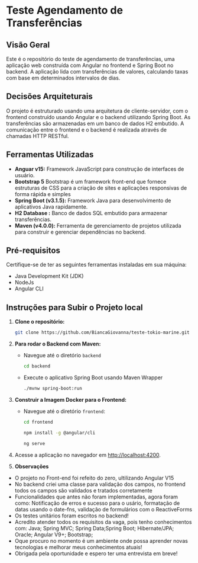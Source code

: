 # Teste Agendamento de Transferências

## Visão Geral

Este é o repositório do teste de agendamento de transferências, uma aplicação web construída com Angular no frontend e Spring Boot no backend. A aplicação lida com transferências de valores, calculando taxas com base em determinados intervalos de dias.

## Decisões Arquiteturais

O projeto é estruturado usando uma arquitetura de cliente-servidor, com o frontend construído usando Angular e o backend utilizando Spring Boot. As transferências são armazenadas em um banco de dados H2 embutido. A comunicação entre o frontend e o backend é realizada através de chamadas HTTP RESTful.

## Ferramentas Utilizadas

- **Anguar v15:** Framework JavaScript para construção de interfaces de usuário.
- **Bootstrap 5** Bootstrap é um framework front-end que fornece estruturas de CSS para a criação de sites e aplicações responsivas de forma rápida e simples
- **Spring Boot (v3.1.5):** Framework Java para desenvolvimento de aplicativos Java rapidamente.
- **H2 Database :** Banco de dados SQL embutido para armazenar transferências.
- **Maven (v4.0.0):** Ferramenta de gerenciamento de projetos utilizada para construir e gerenciar dependências no backend.

## Pré-requisitos

Certifique-se de ter as seguintes ferramentas instaladas em sua máquina:

- Java Development Kit (JDK)
- NodeJs
- Angular CLI

## Instruções para Subir o Projeto local

1. **Clone o repositório:**

    ```bash
    git clone https://github.com/BiancaGiovanna/teste-tokio-marine.git
    ```

2. **Para rodar o Backend com Maven:**

    - Navegue até o diretório `backend`

        ```bash
        cd backend
        ```

    - Execute o aplicativo Spring Boot usando Maven Wrapper

        ```bash
        ./mvnw spring-boot:run
        ```

3. **Construir a Imagem Docker para o Frontend:**

    - Navegue até o diretório `frontend`:

        ```bash
        cd frontend
        ```

        ```bash
        npm install -g @angular/cli
        ```

        ```bash
        ng serve
        ```

4. Acesse a aplicação no navegador em [http://localhost:4200](http://localhost:4200).

5. **Observações**

- O projeto no Front-end foi refeito do zero, ultilizando Angular V15
- No backend criei uma classe para validação dos campos, no frontend todos os campos são validados e tratados corretamente
- Funcionalidades que antes não foram implementadas, agora foram como: Notificação de erros e sucesso para o usário, formatação de datas usando o date-fns, validação de formulários com o ReactiveForms
- Os testes unitários foram escritos no backend!
- Acredito atender todos os requisitos da vaga, pois tenho conhecimentos com: Java; Spring MVC; Spring Data;Spring Boot; Hibernate/JPA; Oracle; Angular V9+; Bootstrap;
- Oque procuro no momento é um ambiente onde possa aprender novas tecnologias e melhorar meus conhecimentos atuais!
- Obrigada pela oportunidade e espero ter uma entrevista em breve!

